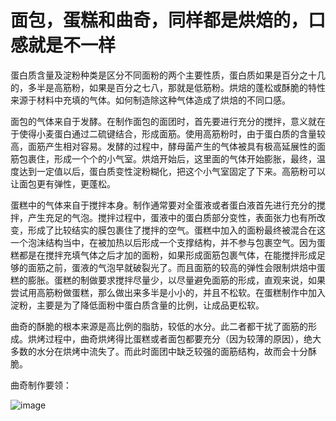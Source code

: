 # 面包，蛋糕和曲奇，同样都是烘焙的，口感就是不一样

蛋白质含量及淀粉种类是区分不同面粉的两个主要性质，蛋白质如果是百分之十几的，多半是高筋粉，如果是百分之七八，那就是低筋粉。烘焙的蓬松或酥脆的特性来源于材料中充填的气体。如何制造除这种气体造成了烘焙的不同口感。

面包的气体来自于发酵。在制作面包的面团时，首先要进行充分的搅拌，意义就在于使得小麦蛋白通过二硫键结合，形成面筋。使用高筋粉时，由于蛋白质的含量较高，面筋产生相对容易。发酵的过程中，酵母菌产生的气体被具有极高延展性的面筋包裹住，形成一个个的小气室。烘焙开始后，这里面的气体开始膨胀，最终，温度达到一定值以后，蛋白质变性淀粉糊化，把这个小气室固定了下来。高筋粉可以让面包更有弹性，更蓬松。

蛋糕中的气体来自于搅拌本身。制作通常要对全蛋液或者蛋白液首先进行充分的搅拌，产生充足的气泡。搅拌过程中，蛋液中的蛋白质部分变性，表面张力也有所改变，形成了比较结实的膜包裹住了搅拌的空气。蛋糕中加入的面粉最终被混合在这一个泡沫结构当中，在被加热以后形成一个支撑结构，并不参与包裹空气。因为蛋糕都是在搅拌充填气体之后才加的面粉，如果形成面筋包裹气体，在能搅拌形成足够的面筋之前，蛋液的气泡早就破裂光了。而且面筋的较高的弹性会限制烘焙中蛋糕的膨胀。蛋糕的制做要求搅拌尽量少，以尽量避免面筋的形成，直观来说，如果尝试用高筋粉做蛋糕，那么做出来多半是小小的，并且不松软。在蛋糕制作中加入淀粉，主要是为了降低面粉中蛋白质含量的比例，让成品更松软。

曲奇的酥脆的根本来源是高比例的脂肪，较低的水分。此二者都干扰了面筋的形成。烘烤过程中，曲奇烘烤得比蛋糕或者面包都要充分（因为较薄的原因），绝大多数的水分在烘烤中流失了。而此时面团中缺乏较强的面筋结构，故而会十分酥脆。

曲奇制作要领：

![image](http://pic1.zhimg.com/6b5eeca21bd313f4d4af81ac5bb0a45f_b.jpg)
